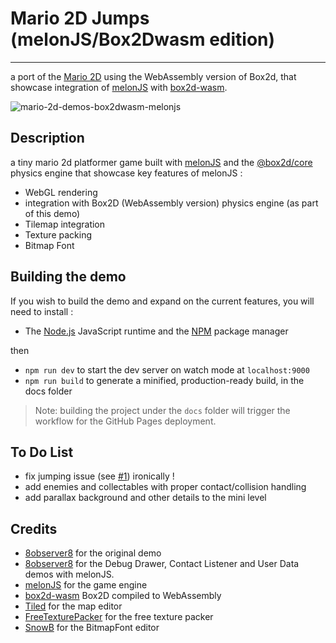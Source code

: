 # Mario 2D Jumps (melonJS/Box2Dwasm edition)
--------------------------------------
a port of the [Mario 2D](https://github.com/obiot/mario-2d-jumps-box2dcore-melonjs) using the WebAssembly version of Box2d, that showcase integration of [melonJS](http://melonjs.org) with [box2d-wasm](https://github.com/Birch-san/box2d-wasm).

![mario-2d-demos-box2dwasm-melonjs](https://github.com/obiot/mario-2d-jumps-box2dwasm-melonjs/assets/4033090/18cd8255-172f-4340-99c6-78e430a0ac37)

Description
-------------------------------------------------------------------------------
a tiny mario 2d platformer game built with [melonJS](http://melonjs.org) and the [@box2d/core](https://lusito.github.io/box2d.ts/) physics engine that showcase key features of melonJS :
* WebGL rendering
* integration with Box2D (WebAssembly version) physics engine (as part of this demo)
* Tilemap integration
* Texture packing
* Bitmap Font

Building the demo
-------------------------------------------------------------------------------

If you wish to build the demo and expand on the current features, you will need to install :

- The [Node.js](http://nodejs.org/) JavaScript runtime and the [NPM](https://npmjs.org/) package manager

then 
- `npm run dev` to start the dev server on watch mode at `localhost:9000`
- `npm run build` to generate a minified, production-ready build, in the docs folder

> Note: building the project under the `docs` folder will trigger the workflow for the GitHub Pages deployment.

To Do List
-------------------------------------------------------------------------------
- fix jumping issue (see [#1](https://github.com/obiot/mario-2d-jumps-box2dcore-melonjs/issues/1)) ironically !
- add enemies and collectables with proper contact/collision handling
- add parallax background and other details to the mini level

Credits
-------------------------------------------------------------------------------
- [8observer8](https://8observer8.github.io) for the original demo
- [8observer8](https://github.com/8Observer8/falling-box-contact-listener-user-data-box2dwasm-melonjs-js) for the Debug Drawer, Contact Listener and User Data demos with melonJS.
- [melonJS](http://melonjs.org) for the game engine
- [box2d-wasm](https://www.npmjs.com/package/box2d-wasm) Box2D compiled to WebAssembly
- [Tiled](https://www.mapeditor.org/) for the map editor
- [FreeTexturePacker](http://free-tex-packer.com) for the free texture packer
- [SnowB](https://snowb.org) for the BitmapFont editor
